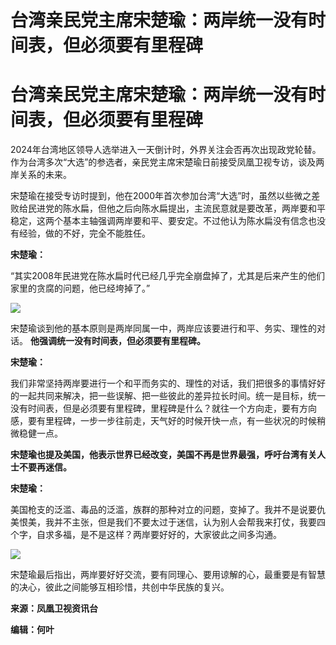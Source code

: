 # 台湾亲民党主席宋楚瑜：两岸统一没有时间表，但必须要有里程碑

# 台湾亲民党主席宋楚瑜：两岸统一没有时间表，但必须要有里程碑

2024年台湾地区领导人选举进入一天倒计时，外界关注会否再次出现政党轮替。作为台湾多次“大选”的参选者，亲民党主席宋楚瑜日前接受凤凰卫视专访，谈及两岸关系的未来。

宋楚瑜在接受专访时提到，他在2000年首次参加台湾“大选”时，虽然以些微之差败给民进党的陈水扁，但他之后向陈水扁提出，主流民意就是要改革，两岸要和平稳定，这两个基本主轴强调两岸要和平、要安定。不过他认为陈水扁没有信念也没有经验，做的不好，完全不能胜任。

**宋楚瑜：**

“其实2008年民进党在陈水扁时代已经几乎完全崩盘掉了，尤其是后来产生的他们家里的贪腐的问题，他已经垮掉了。”

![](https://inews.gtimg.com/om_bt/OzLwAmy4uWnzO6Wr0ZrMVAcm9xhJGbKgKXFt7GMg5RiCkAA/1000)

宋楚瑜谈到他的基本原则是两岸同属一中，两岸应该要进行和平、务实、理性的对话。 **他强调统一没有时间表，但必须要有里程碑。**

**宋楚瑜：**

我们非常坚持两岸要进行一个和平而务实的、理性的对话，我们把很多的事情好好的一起共同来解决，把一些误解、把一些彼此的差异拉长时间。统一是目标，统一没有时间表，但是必须要有里程碑，里程碑是什么？就往一个方向走，要有方向感，要有里程碑，一步一步往前走，天气好的时候开快一点，有一些状况的时候稍微稳健一点。

**宋楚瑜也提及美国，他表示世界已经改变，美国不再是世界最强，呼吁台湾有关人士不要再迷信。**

**宋楚瑜：**

美国枪支的泛滥、毒品的泛滥，族群的那种对立的问题，变掉了。我并不是说要仇美恨美，我并不主张，但是我们不要太过于迷信，认为别人会帮我来打仗，我要四个字，自求多福，是不是这样？两岸要好好的，大家彼此之间多沟通。

![](https://inews.gtimg.com/om_bt/OUY3ZRFsOKqegoiL4lIRH1zt7AittBBSajMrC8KfY8IoAAA/1000)

宋楚瑜最后指出，两岸要好好交流，要有同理心、要用谅解的心，最重要是有智慧的决心，彼此之间能够互相珍惜，共创中华民族的复兴。

**来源：凤凰卫视资讯台**

**编辑：何叶**

